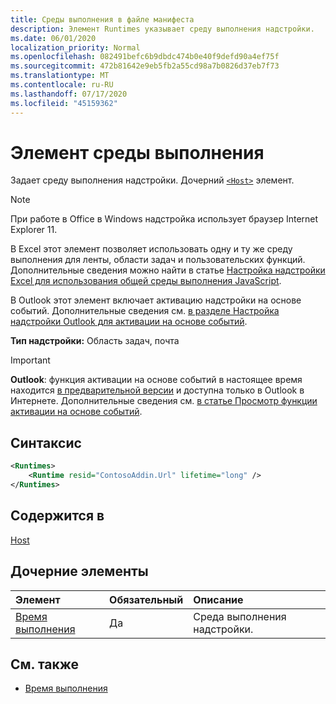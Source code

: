 ```yaml
---
title: Среды выполнения в файле манифеста
description: Элемент Runtimes указывает среду выполнения надстройки.
ms.date: 06/01/2020
localization_priority: Normal
ms.openlocfilehash: 082491befc6b9dbdc474b0e40f9defd90a4ef75f
ms.sourcegitcommit: 472b81642e9eb5fb2a55cd98a7b0826d37eb7f73
ms.translationtype: MT
ms.contentlocale: ru-RU
ms.lasthandoff: 07/17/2020
ms.locfileid: "45159362"
---
```

# <a name="runtimes-element"></a>Элемент среды выполнения

Задает среду выполнения надстройки. Дочерний [`<Host>`](host.md) элемент.

> [!NOTE]
> При работе в Office в Windows надстройка использует браузер Internet Explorer 11.

В Excel этот элемент позволяет использовать одну и ту же среду выполнения для ленты, области задач и пользовательских функций. Дополнительные сведения можно найти в статье [Настройка надстройки Excel для использования общей среды выполнения JavaScript](../../excel/configure-your-add-in-to-use-a-shared-runtime.md).

В Outlook этот элемент включает активацию надстройки на основе событий. Дополнительные сведения см. [в разделе Настройка надстройки Outlook для активации на основе событий](../../outlook/autolaunch.md).

**Тип надстройки:** Область задач, почта

> [!IMPORTANT]
> **Outlook**: функция активации на основе событий в настоящее время находится [в предварительной версии](../../reference/objectmodel/preview-requirement-set/outlook-requirement-set-preview.md) и доступна только в Outlook в Интернете. Дополнительные сведения см. [в статье Просмотр функции активации на основе событий](../../outlook/autolaunch.md#how-to-preview-the-event-based-activation-feature).

## <a name="syntax"></a>Синтаксис

```XML
<Runtimes>
    <Runtime resid="ContosoAddin.Url" lifetime="long" />
</Runtimes>
```

## <a name="contained-in"></a>Содержится в

[Host](host.md)

## <a name="child-elements"></a>Дочерние элементы

|  Элемент |  Обязательный  |  Описание  |
|:-----|:-----|:-----|
| [Время выполнения](runtime.md) | Да |  Среда выполнения надстройки. |

## <a name="see-also"></a>См. также

- [Время выполнения](runtime.md)
